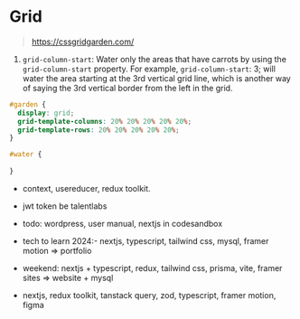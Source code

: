 # Grid

> https://cssgridgarden.com/


1. `grid-column-start`: Water only the areas that have carrots by using the `grid-column-start` property. For example, `grid-column-start`: 3; will water the area starting at the 3rd vertical grid line, which is another way of saying the 3rd vertical border from the left in the grid.

```css
#garden {
  display: grid;
  grid-template-columns: 20% 20% 20% 20% 20%;
  grid-template-rows: 20% 20% 20% 20% 20%;
}

#water {
  
}
```

- context, usereducer, redux toolkit.

- jwt token be talentlabs
- todo: wordpress, user manual, nextjs in codesandbox
- tech to learn 2024:- nextjs, typescript, tailwind css, mysql, framer motion => portfolio
- weekend: nextjs + typescript, redux, tailwind css, prisma, vite, framer sites => website + mysql
- nextjs, redux toolkit, tanstack query, zod, typescript, framer motion, figma